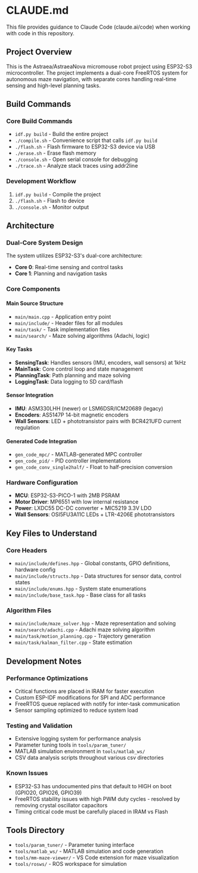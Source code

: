 # CLAUDE.md

This file provides guidance to Claude Code (claude.ai/code) when working with code in this repository.

## Project Overview

This is the Astraea/AstraeaNova micromouse robot project using ESP32-S3 microcontroller. The project implements a dual-core FreeRTOS system for autonomous maze navigation, with separate cores handling real-time sensing and high-level planning tasks.

## Build Commands

### Core Build Commands
- `idf.py build` - Build the entire project
- `./compile.sh` - Convenience script that calls `idf.py build`
- `./flash.sh` - Flash firmware to ESP32-S3 device via USB
- `./erase.sh` - Erase flash memory
- `./console.sh` - Open serial console for debugging
- `./trace.sh` - Analyze stack traces using addr2line

### Development Workflow
1. `idf.py build` - Compile the project
2. `./flash.sh` - Flash to device
3. `./console.sh` - Monitor output

## Architecture

### Dual-Core System Design
The system utilizes ESP32-S3's dual-core architecture:
- **Core 0**: Real-time sensing and control tasks
- **Core 1**: Planning and navigation tasks

### Core Components

#### Main Source Structure
- `main/main.cpp` - Application entry point
- `main/include/` - Header files for all modules
- `main/task/` - Task implementation files
- `main/search/` - Maze solving algorithms (Adachi, logic)

#### Key Tasks
- **SensingTask**: Handles sensors (IMU, encoders, wall sensors) at 1kHz
- **MainTask**: Core control loop and state management
- **PlanningTask**: Path planning and maze solving
- **LoggingTask**: Data logging to SD card/flash

#### Sensor Integration
- **IMU**: ASM330LHH (newer) or LSM6DSR/ICM20689 (legacy)
- **Encoders**: AS5147P 14-bit magnetic encoders
- **Wall Sensors**: LED + phototransistor pairs with BCR421UFD current regulation

#### Generated Code Integration
- `gen_code_mpc/` - MATLAB-generated MPC controller
- `gen_code_pid/` - PID controller implementations
- `gen_code_conv_single2half/` - Float to half-precision conversion

### Hardware Configuration
- **MCU**: ESP32-S3-PICO-1 with 2MB PSRAM
- **Motor Driver**: MP6551 with low internal resistance
- **Power**: LXDC55 DC-DC converter + MIC5219 3.3V LDO
- **Wall Sensors**: OSI5FU3A11C LEDs + LTR-4206E phototransistors

## Key Files to Understand

### Core Headers
- `main/include/defines.hpp` - Global constants, GPIO definitions, hardware config
- `main/include/structs.hpp` - Data structures for sensor data, control states
- `main/include/enums.hpp` - System state enumerations
- `main/include/base_task.hpp` - Base class for all tasks

### Algorithm Files
- `main/include/maze_solver.hpp` - Maze representation and solving
- `main/search/adachi.cpp` - Adachi maze solving algorithm
- `main/task/motion_planning.cpp` - Trajectory generation
- `main/task/kalman_filter.cpp` - State estimation

## Development Notes

### Performance Optimizations
- Critical functions are placed in IRAM for faster execution
- Custom ESP-IDF modifications for SPI and ADC performance
- FreeRTOS queue replaced with notify for inter-task communication
- Sensor sampling optimized to reduce system load

### Testing and Validation
- Extensive logging system for performance analysis
- Parameter tuning tools in `tools/param_tuner/`
- MATLAB simulation environment in `tools/matlab_ws/`
- CSV data analysis scripts throughout various csv directories

### Known Issues
- ESP32-S3 has undocumented pins that default to HIGH on boot (GPIO20, GPIO26, GPIO39)
- FreeRTOS stability issues with high PWM duty cycles - resolved by removing crystal oscillator capacitors
- Timing critical code must be carefully placed in IRAM vs Flash

## Tools Directory
- `tools/param_tuner/` - Parameter tuning interface
- `tools/matlab_ws/` - MATLAB simulation and code generation
- `tools/mm-maze-viewer/` - VS Code extension for maze visualization
- `tools/rosws/` - ROS workspace for simulation